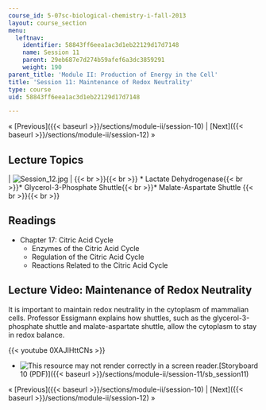 ```yaml
---
course_id: 5-07sc-biological-chemistry-i-fall-2013
layout: course_section
menu:
  leftnav:
    identifier: 58843ff6eea1ac3d1eb22129d17d7148
    name: Session 11
    parent: 29eb687e7d274b59afef6a3dc3859291
    weight: 190
parent_title: 'Module II: Production of Energy in the Cell'
title: 'Session 11: Maintenance of Redox Neutrality'
type: course
uid: 58843ff6eea1ac3d1eb22129d17d7148

---
```


« [Previous]({{< baseurl >}}/sections/module-ii/session-10) | [Next]({{< baseurl >}}/sections/module-ii/session-12) »

Lecture Topics
--------------

| ![Session_12.jpg](/coursemedia/5-07sc-biological-chemistry-i-fall-2013/b74fa8135eac0a96b89584290bbb69de_Session_12.jpg) |  {{< br >}}{{< br >}} *   Lactate Dehydrogenase{{< br >}}*   Glycerol-3-Phosphate Shuttle{{< br >}}*   Malate-Aspartate Shuttle {{< br >}}{{< br >}}  

Readings
--------

*   Chapter 17: Citric Acid Cycle
    *   Enzymes of the Citric Acid Cycle
    *   Regulation of the Citric Acid Cycle
    *   Reactions Related to the Citric Acid Cycle

Lecture Video: Maintenance of Redox Neutrality
----------------------------------------------

It is important to maintain redox neutrality in the cytoplasm of mammalian cells. Professor Essigmann explains how shuttles, such as the glycerol-3-phosphate shuttle and malate-aspartate shuttle, allow the cytoplasm to stay in redox balance.

{{< youtube 0XAJIHttCNs >}}

*   ![This resource may not render correctly in a screen reader.](/images/inacessible.gif)[Storyboard 10 (PDF)]({{< baseurl >}}/sections/module-ii/session-11/sb_session11)

« [Previous]({{< baseurl >}}/sections/module-ii/session-10) | [Next]({{< baseurl >}}/sections/module-ii/session-12) »